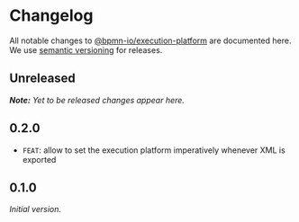 # Changelog

All notable changes to [@bpmn-io/execution-platform](https://github.com/bpmn-io/execution-platform) are documented here. We use [semantic versioning](http://semver.org/) for releases.

## Unreleased

___Note:__ Yet to be released changes appear here._

## 0.2.0

* `FEAT`: allow to set the execution platform imperatively whenever XML is exported

## 0.1.0

_Initial version._
